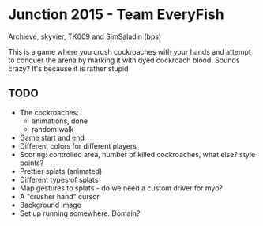 # Junction 2015 - Team EveryFish

Archieve, skyvier, TK009 and SimSaladin (bps)

This is a game where you crush cockroaches with your hands and attempt to
conquer the arena by marking it with dyed cockroach blood. Sounds crazy? It's
because it is rather stupid

## TODO

- The cockroaches:
  - animations, done
  - random walk
- Game start and end
- Different colors for different players
- Scoring: controlled area, number of killed cockroaches, what else? style
  points?
- Prettier splats (animated)
- Different types of splats
- Map gestures to splats - do we need a custom driver for myo?
- A "crusher hand" cursor
- Background image
- Set up running somewhere. Domain?
